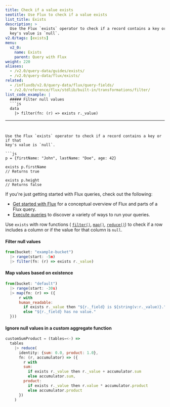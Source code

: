 ```yaml
---
title: Check if a value exists
seotitle: Use Flux to check if a value exists
list_title: Exists
description: >
  Use the Flux `exists` operator to check if a record contains a key or if that
  key's value is `null`.
v2.0/tags: [exists]
menu:
  v2_0:
    name: Exists
    parent: Query with Flux
weight: 220
aliases:
  - /v2.0/query-data/guides/exists/
  - /v2.0/query-data/flux/exists/
related:
  - /influxdb/v2.0/query-data/flux/query-fields/
  - /v2.0/reference/flux/stdlib/built-in/transformations/filter/
list_code_example: |
  ##### Filter null values
  ```js
  data
    |> filter(fn: (r) => exists r._value)
  ```
---
```


Use the Flux `exists` operator to check if a record contains a key or if that
key's value is `null`.

```js
p = {firstName: "John", lastName: "Doe", age: 42}

exists p.firstName
// Returns true

exists p.height
// Returns false
```

If you're just getting started with Flux queries, check out the following:

- [Get started with Flux](/v2.0/query-data/get-started/) for a conceptual overview of Flux and parts of a Flux query.
- [Execute queries](/v2.0/query-data/execute-queries/) to discover a variety of ways to run your queries.

Use `exists` with row functions (
[`filter()`](/v2.0/reference/flux/stdlib/built-in/transformations/filter/),
[`map()`](/v2.0/reference/flux/stdlib/built-in/transformations/map/),
[`reduce()`](/v2.0/reference/flux/stdlib/built-in/transformations/aggregates/reduce/))
to check if a row includes a column or if the value for that column is `null`.

#### Filter null values
```js
from(bucket: "example-bucket")
  |> range(start: -5m)
  |> filter(fn: (r) => exists r._value)
```

#### Map values based on existence
```js
from(bucket: "default")
  |> range(start: -30s)
  |> map(fn: (r) => ({
      r with
      human_readable:
        if exists r._value then "${r._field} is ${string(v:r._value)}."
        else "${r._field} has no value."
  }))
```

#### Ignore null values in a custom aggregate function
```js
customSumProduct = (tables=<-) =>
  tables
    |> reduce(
      identity: {sum: 0.0, product: 1.0},
      fn: (r, accumulator) => ({
        r with
        sum:
          if exists r._value then r._value + accumulator.sum
          else accumulator.sum,
        product:
          if exists r._value then r.value * accumulator.product
          else accumulator.product
      })
    )
```

